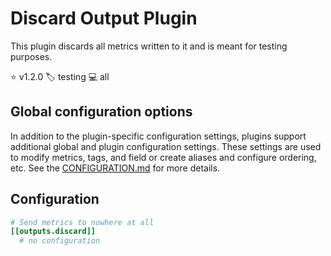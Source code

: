 # Discard Output Plugin

This plugin discards all metrics written to it and is meant for testing
purposes.

⭐ v1.2.0
🏷️ testing
💻 all

## Global configuration options <!-- @/docs/includes/plugin_config.md -->

In addition to the plugin-specific configuration settings, plugins support
additional global and plugin configuration settings. These settings are used to
modify metrics, tags, and field or create aliases and configure ordering, etc.
See the [CONFIGURATION.md][CONFIGURATION.md] for more details.

[CONFIGURATION.md]: ../../../docs/CONFIGURATION.md#plugins

## Configuration

```toml @sample.conf
# Send metrics to nowhere at all
[[outputs.discard]]
  # no configuration
```

